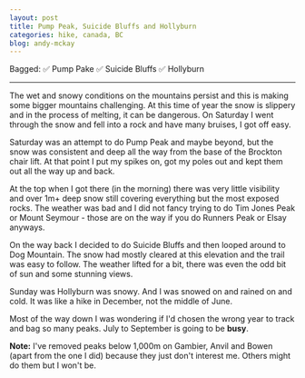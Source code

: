 ```yaml
---
layout: post
title: Pump Peak, Suicide Bluffs and Hollyburn
categories: hike, canada, BC
blog: andy-mckay
---
```


Bagged: ✅ Pump Pake ✅ Suicide Bluffs ✅ Hollyburn 

<hr class="florished">

The wet and snowy conditions on the mountains persist and this is making some bigger mountains challenging. At this time of year the snow is slippery and in the process of melting, it can be dangerous. On Saturday I went through the snow and fell into a rock and have many bruises, I got off easy.

Saturday was an attempt to do Pump Peak and maybe beyond, but the snow was consistent and deep all the way from the base of the Brockton chair lift. At that point I put my spikes on, got my poles out and kept them out all the way up and back.

<div class="strava-embed-placeholder" data-embed-type="activity" data-embed-id="11661066707" data-style="standard"></div><script src="https://strava-embeds.com/embed.js"></script>

At the top when I got there (in the morning) there was very little visibility and over 1m+ deep snow still covering everything but the most exposed rocks. The weather was bad and I did not fancy trying to do Tim Jones Peak or Mount Seymour - those are on the way if you do Runners Peak or Elsay anyways.

On the way back I decided to do Suicide Bluffs and then looped around to Dog Mountain. The snow had mostly cleared at this elevation and the trail was easy to follow. The weather lifted for a bit, there was even the odd bit of sun and some stunning views.

Sunday was Hollyburn was snowy. And I was snowed on and rained on and cold. It was like a hike in December, not the middle of June.

<div class="strava-embed-placeholder" data-embed-type="activity" data-embed-id="11668479384" data-style="standard"></div><script src="https://strava-embeds.com/embed.js"></script>

Most of the way down I was wondering if I'd chosen the wrong year to track and bag so many peaks. July to September is going to be **busy**.

**Note:** I've removed peaks below 1,000m on Gambier, Anvil and Bowen (apart from the one I did) because they just don't interest me. Others might do them but I won't be.